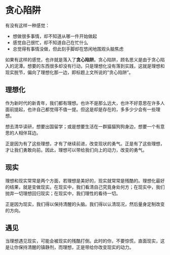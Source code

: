 # 贪心陷阱

有没有这样一种感觉：

 - 想做很多事情，却不知道从哪一件开始做起
 - 感觉自己很忙，却不知道自己在忙什么
 - 总觉得有事情没做，但此刻手脚却在悠闲地围观头脑焦虑

如果有这样的感觉，也许就是落入了**贪心陷阱**。贪心陷阱，顾名思义是由于贪心陷入的泥潭。想要的东西很多却没有行动，只是理想化没有落到实践，这就是理想和现实脱节，偏向了理想化那一边，即标题上文所说的”贪心陷阱”。

## 理想化

作为新时代的新青年，我们都有理想。也许不是那么远大，也许不好意思在许多人面前提起，也许自己都觉得不值一提。但这是却是存在的，多多少少会有一些理想。

想去清华读研，想要出国留学；或是想要生活在一群猫猫狗狗身边，想要一个有意思的人相伴耳边。

正是因为有了这些理想，才有了继续前进，改变现状的勇气。正是有了这些理想，才让我们勇敢向前。因此，理想可以带给我们向上的动力，改变的勇气。

## 现实

理想和现实常常是两个方面，若理想是美好的，现实就常常是残酷的。理想化最好的结果，就是变做现实。在现实中，我们看清自己究竟身处何方；在现实中，我们抛弃一切理想回归现实；在现实中，我们理性的看待一切。

正是因为现实，我们得以保持清醒的头脑。我们得以认清现况，然后量身定制改变的方向。

## 遇见

当理想遇见现实，可能会被现实的残酷打倒。此时的你，不要惊慌，直面现实，这是让你保持清醒的镇静剂，而理想，正是带给你改变现实的动力。